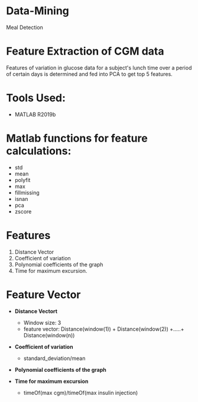 # Data-Mining
Meal Detection

# Feature Extraction of CGM data
Features of variation in glucose data for a subject's lunch time over a period of certain days is determined and fed into PCA to get top 5 features.

# Tools Used:
* MATLAB R2019b

# Matlab functions for feature calculations:
* std
* mean
* polyfit
* max
* fillmissing
* isnan
* pca
* zscore

# Features 
1. Distance Vector
2. Coefficient of variation
3. Polynomial coefficients of the graph
4. Time for maximum excursion.

# Feature Vector
<Distance Vector><Coefficient of variation><Polynomial coefficients of the graph><Time for maximum excursion>
*  __Distance Vectort__ 
   * Window size: 3
   * feature vector: Distance(window(1)) + Distance(window(2)) +.....+ Distance(window(n))

*  __Coefficient of variation__
   * standard_deviation/mean

*  __Polynomial coefficients of the graph__

*  __Time for maximum excursion__
   * timeOf(max cgm)/timeOf(max insulin injection)
